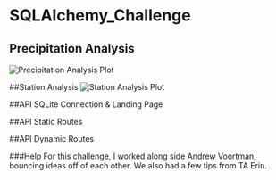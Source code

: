 # SQLAlchemy_Challenge

## Precipitation Analysis
![Precipitation Analysis Plot](https://github.com/Expopanda/SQLAlchemy_Challenge/assets/143106240/b024f5df-632a-45c4-9ac9-c38514353354)

##Station Analysis
![Station Analysis Plot](https://github.com/Expopanda/SQLAlchemy_Challenge/assets/143106240/0b32526e-86ae-431e-b9c7-7bed8ed9be89)

##API SQLite Connection & Landing Page


##API Static Routes


##API Dynamic Routes


###Help
For this challenge, I worked along side Andrew Voortman, bouncing ideas off of each other. We also had a few tips from TA Erin. 
